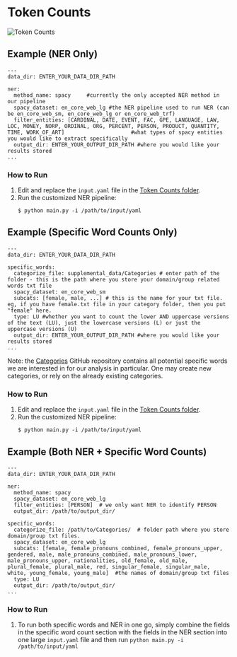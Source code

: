 # Token Counts
![Token Counts](https://github.com/miielab/TokenCounts/workflows/Token%20Counts/badge.svg)


## Example (NER Only)

```
---
data_dir: ENTER_YOUR_DATA_DIR_PATH

ner:
  method_name: spacy     #currently the only accepted NER method in our pipeline
  spacy_dataset: en_core_web_lg #the NER pipeline used to run NER (can be en_core_web_sm, en_core_web_lg or en_core_web_trf)
  filter_entities: [CARDINAL, DATE, EVENT, FAC, GPE, LANGUAGE, LAW, LOC, MONEY, NORP, ORDINAL, ORG, PERCENT, PERSON, PRODUCT, QUANTITY, TIME, WORK_OF_ART]                     #what types of spacy entities you would like to extract specifically 
  output_dir: ENTER_YOUR_OUTPUT_DIR_PATH #where you would like your results stored
...

```

### How to Run

1. Edit and replace the `input.yaml` file in the [Token Counts folder](https://github.com/miielab/miienlp/tree/main/miienlp/token).
2. Run the customized NER pipeline:
    ```
    $ python main.py -i /path/to/input/yaml
    ```

## Example (Specific Word Counts Only)

```
---
data_dir: ENTER_YOUR_DATA_DIR_PATH

specific_words:
  categorize_file: supplemental_data/Categories # enter path of the folder - this is the path where you store your domain/group related words txt file
  spacy_dataset: en_core_web_sm 
  subcats: [female, male, ...] # this is the name for your txt file. eg, if you have female.txt file in your category folder, then you put "female" here. 
  type: LU #whether you want to count the lower AND uppercase versions of the text (LU), just the lowercase versions (L) or just the uppercase versions (U)
  output_dir: ENTER_YOUR_OUTPUT_DIR_PATH #where you would like your results stored
...
```
Note: the [Categories](https://github.com/miielab/Categories) GitHub repository contains all potential specific words we are interested in for our analysis in particular. One may create new categories, or rely on the already existing categories. 

### How to Run

1. Edit and replace the `input.yaml` file in the [Token Counts folder](https://github.com/miielab/miienlp/tree/main/miienlp/token).
2. Run the customized NER pipeline:
    ```
    $ python main.py -i /path/to/input/yaml
    ```


## Example (Both NER + Specific Word Counts)

```
---
data_dir: ENTER_YOUR_DATA_DIR_PATH

ner:
  method_name: spacy 
  spacy_dataset: en_core_web_lg 
  filter_entities: [PERSON]  # we only want NER to identify PERSON
  output_dir: /path/to/output_dir/

specific_words:
  categorize_file: /path/to/Categories/  # folder path where you store domain/group txt files. 
  spacy_dataset: en_core_web_lg 
  subcats: [female, female_pronouns_combined, female_pronouns_upper, gendered, male, male_pronouns_combined, male_pronouns_lower, male_pronouns_upper, nationalities, old_female, old_male, plural_female, plural_male, red, singular_female, singular_male, white, young_female, young_male]  #the names of domain/group txt files 
  type: LU 
  output_dir: /path/to/output_dir/
...
````

### How to Run

1. To run both specific words and NER in one go, simply combine the fields in the specific word count section with the fields in the NER section into one large `input.yaml` file and then run `python main.py -i /path/to/input/yaml`
